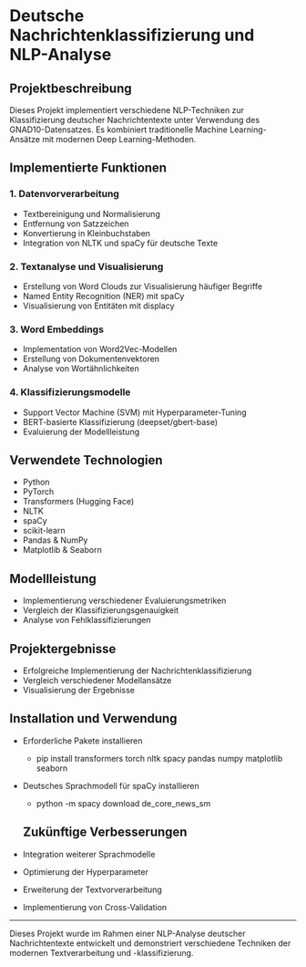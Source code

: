 # Deutsche Nachrichtenklassifizierung und NLP-Analyse

## Projektbeschreibung

Dieses Projekt implementiert verschiedene NLP-Techniken zur Klassifizierung deutscher Nachrichtentexte unter Verwendung des GNAD10-Datensatzes. Es kombiniert traditionelle Machine Learning-Ansätze mit modernen Deep Learning-Methoden.

## Implementierte Funktionen

### 1. Datenvorverarbeitung

- Textbereinigung und Normalisierung
- Entfernung von Satzzeichen
- Konvertierung in Kleinbuchstaben
- Integration von NLTK und spaCy für deutsche Texte

### 2. Textanalyse und Visualisierung

- Erstellung von Word Clouds zur Visualisierung häufiger Begriffe
- Named Entity Recognition (NER) mit spaCy
- Visualisierung von Entitäten mit displacy

### 3. Word Embeddings

- Implementation von Word2Vec-Modellen
- Erstellung von Dokumentenvektoren
- Analyse von Wortähnlichkeiten

### 4. Klassifizierungsmodelle

- Support Vector Machine (SVM) mit Hyperparameter-Tuning
- BERT-basierte Klassifizierung (deepset/gbert-base)
- Evaluierung der Modellleistung

## Verwendete Technologien

- Python
- PyTorch
- Transformers (Hugging Face)
- NLTK
- spaCy
- scikit-learn
- Pandas & NumPy
- Matplotlib & Seaborn

## Modellleistung

- Implementierung verschiedener Evaluierungsmetriken
- Vergleich der Klassifizierungsgenauigkeit
- Analyse von Fehlklassifizierungen

## Projektergebnisse

- Erfolgreiche Implementierung der Nachrichtenklassifizierung
- Vergleich verschiedener Modellansätze
- Visualisierung der Ergebnisse

## Installation und Verwendung
- Erforderliche Pakete installieren

  - pip install transformers torch nltk spacy pandas numpy matplotlib seaborn
- Deutsches Sprachmodell für spaCy installieren

    - python -m spacy download de_core_news_sm
 
  ## Zukünftige Verbesserungen

- Integration weiterer Sprachmodelle
- Optimierung der Hyperparameter
- Erweiterung der Textvorverarbeitung
- Implementierung von Cross-Validation
-------------------------------------------
Dieses Projekt wurde im Rahmen einer NLP-Analyse deutscher Nachrichtentexte entwickelt und demonstriert verschiedene Techniken der modernen Textverarbeitung und -klassifizierung.
